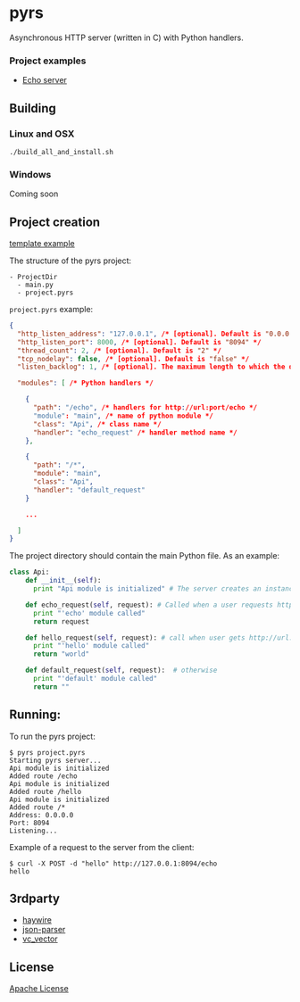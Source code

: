 # pyrs
Asynchronous HTTP server (written in C) with Python handlers.

### Project examples

- [Echo server](https://github.com/skogorev/pyrs/tree/master/ProjectTemplate)

## Building

### Linux and OSX
```
./build_all_and_install.sh
```

### Windows
Coming soon

## Project creation
[template example](https://github.com/skogorev/pyrs/tree/master/ProjectTemplate)

The structure of the pyrs project:
```
- ProjectDir
  - main.py
  - project.pyrs
```

`project.pyrs` example:
```json
{
  "http_listen_address": "127.0.0.1", /* [optional]. Default is "0.0.0.0" */
  "http_listen_port": 8000, /* [optional]. Default is "8094" */
  "thread_count": 2, /* [optional]. Default is "2" */
  "tcp_nodelay": false, /* [optional]. Default is "false" */
  "listen_backlog": 1, /* [optional]. The maximum length to which the queue of pending may grow. Default is "10" */

  "modules": [ /* Python handlers */

    {
      "path": "/echo", /* handlers for http://url:port/echo */
      "module": "main", /* name of python module */
      "class": "Api", /* class name */
      "handler": "echo_request" /* handler method name */
    },

    {
      "path": "/*",
      "module": "main",
      "class": "Api",
      "handler": "default_request"
    }

    ...

  ]
}

```

The project directory should contain the main Python file. As an example:
```python
class Api:
    def __init__(self):
      print "Api module is initialized" # The server creates an instance of class for each module

    def echo_request(self, request): # Called when a user requests http://url:port/echo
      print "'echo' module called"
      return request

    def hello_request(self, request): # call when user gets http://url:port/hello
      print "'hello' module called"
      return "world"

    def default_request(self, request):  # otherwise
      print "'default' module called"
      return ""
```

## Running:

To run the pyrs project:
```
$ pyrs project.pyrs 
Starting pyrs server...
Api module is initialized
Added route /echo
Api module is initialized
Added route /hello
Api module is initialized
Added route /*
Address: 0.0.0.0
Port: 8094
Listening...
```

Example of a request to the server from the client:
```
$ curl -X POST -d "hello" http://127.0.0.1:8094/echo
hello
```

## 3rdparty
* [haywire](https://github.com/haywire/haywire)
* [json-parser](https://github.com/udp/json-parser)
* [vc_vector](https://github.com/skogorev/vc_vector)

## License

[Apache License](LICENSE.md)
